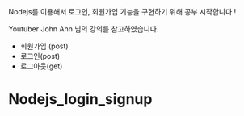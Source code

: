 Nodejs를 이용해서 로그인, 회원가입 기능을 구현하기 위해 공부 시작합니다 !

Youtuber John Ahn 님의 강의를 참고하였습니다.

- 회원가입 (post)
- 로그인(post)
- 로그아웃(get)
# Nodejs_login_signup
